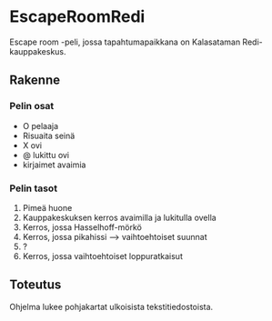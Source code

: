 # EscapeRoomRedi
Escape room -peli, jossa tapahtumapaikkana on Kalasataman Redi-kauppakeskus.

## Rakenne
### Pelin osat
- O pelaaja
- Risuaita seinä
- X ovi
- @ lukittu ovi
- kirjaimet avaimia

### Pelin tasot
1. Pimeä huone
2. Kauppakeskuksen kerros avaimilla ja lukitulla ovella
3. Kerros, jossa Hasselhoff-mörkö
4. Kerros, jossa pikahissi --> vaihtoehtoiset suunnat
5. ?
6. Kerros, jossa vaihtoehtoiset loppuratkaisut

## Toteutus
Ohjelma lukee pohjakartat ulkoisista tekstitiedostoista.
